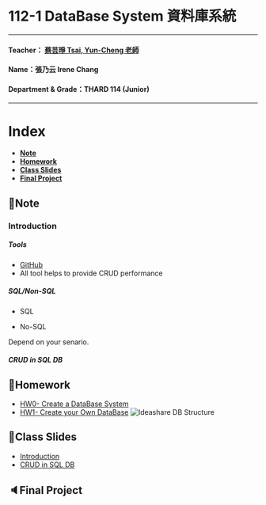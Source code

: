 # 112-1 DataBase System 資料庫系統
***
 #### Teacher： [蔡芸琤 Tsai, Yun-Cheng 老師](https://github.com/pecu?tab=repositories)
 #### Name：張乃云 Irene Chang
 #### Department & Grade：THARD 114 (Junior)
***
# Index

+ [**Note**](https://github.com/41071119H-Irene/DB#pencilnote)
+ [**Homework**](https://github.com/41071119H-Irene/DB#homework)
+ [**Class Slides**](https://github.com/41071119H-Irene/DB#class-slides)
+ [**Final Project**](https://github.com/41071119H-Irene/DB#Final-Project)

## :pencil:Note
### Introduction
##### Tools
- [GitHub](https://github.com/41071119H-Irene/DB)
- All tool helps to provide CRUD performance
##### SQL/Non-SQL
- SQL

- No-SQL

Depend on your senario.

##### CRUD in SQL DB

## 🙌Homework
- [HW0- Create a DataBase System](https://youtu.be/xTVwxxSpk9M)
- [HW1- Create your Own DataBase](https://youtu.be/vE8n5R214kU)
![Ideashare DB Structure](https://github.com/41071119H-Irene/DB/assets/112916890/cb08e028-b1a9-4050-a7e5-fd5488f06666)

## 🫠Class Slides
- [Introduction](https://docs.google.com/presentation/d/1CP0D92DA8Ae8oyIKSquqUuTUpVqwLGT-14T32l9pf5U/edit#slide=id.g241186a303b_0_39)
- [CRUD in SQL DB](https://docs.google.com/presentation/d/1amn8pDX2Wx4N6ZjzhCGoQFJH4DqaRcQ2DJAdg3hbIrA/edit?usp=sharing)
## 🔈Final Project
